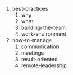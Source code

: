1. best-practices
   1. why
   2. what
   3. building-the-team
   4. work-environment
2. how-to-manage
   1. communication
   2. meetings
   3. result-oriented
   4. remote-leadership